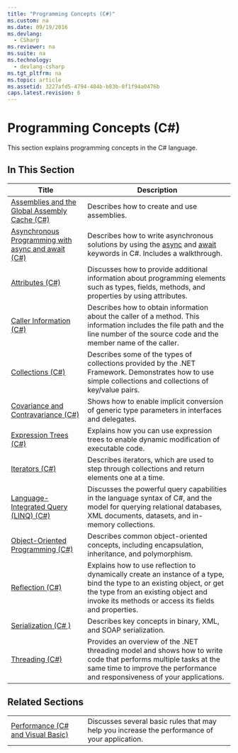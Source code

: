 ```yaml
---
title: "Programming Concepts (C#)"
ms.custom: na
ms.date: 09/19/2016
ms.devlang: 
  - CSharp
ms.reviewer: na
ms.suite: na
ms.technology: 
  - devlang-csharp
ms.tgt_pltfrm: na
ms.topic: article
ms.assetid: 3227afd5-4794-484b-b83b-0f1f94a0476b
caps.latest.revision: 6
---
```

# Programming Concepts (C#)
This section explains programming concepts in the C# language.  
  
## In This Section  
  
|Title|Description|  
|-----------|-----------------|  
|[Assemblies and the Global Assembly Cache (C#)](../Topic/Assemblies%20and%20the%20Global%20Assembly%20Cache%20\(C%23\).md)|Describes how to create and use assemblies.|  
|[Asynchronous Programming with async and await (C#)](../Topic/Asynchronous%20Programming%20with%20async%20and%20await%20\(C%23\).md)|Describes how to write asynchronous solutions by using the [async](../Topic/async%20\(C%23%20Reference\).md) and [await](../Topic/await%20\(C%23%20Reference\).md) keywords in C#. Includes a walkthrough.|  
|[Attributes (C#)](../vs140/Attributes--C#-.md)|Discusses how to provide additional information about programming elements such as types, fields, methods, and properties by using attributes.|  
|[Caller Information (C#)](../vs140/Caller-Information--C#-.md)|Describes how to obtain information about the caller of a method. This information includes the file path and the line number of the source code and the member name of the caller.|  
|[Collections (C#)](../Topic/Collections%20\(C%23\).md)|Describes some of the types of collections provided by the .NET Framework. Demonstrates how to use simple collections and collections of key/value pairs.|  
|[Covariance and Contravariance (C#)](../Topic/Covariance%20and%20Contravariance%20\(C%23\).md)|Shows how to enable implicit conversion of generic type parameters in interfaces and delegates.|  
|[Expression Trees (C#)](../vs140/Expression-Trees--C#-.md)|Explains how you can use expression trees to enable dynamic modification of executable code.|  
|[Iterators (C#)](../vs140/Iterators--C#-.md)|Describes iterators, which are used to step through collections and return elements one at a time.|  
|[Language-Integrated Query (LINQ) (C#)](../Topic/Language-Integrated%20Query%20\(LINQ\)%20\(C%23\).md)|Discusses the powerful query capabilities in the language syntax of C#, and the model for querying relational databases, XML documents, datasets, and in-memory collections.|  
|[Object-Oriented Programming (C#)](../Topic/Object-Oriented%20Programming%20\(C%23\).md)|Describes common object-oriented concepts, including encapsulation, inheritance, and polymorphism.|  
|[Reflection (C#)](../vs140/Reflection--C#-.md)|Explains how to use reflection to dynamically create an instance of a type, bind the type to an existing object, or get the type from an existing object and invoke its methods or access its fields and properties.|  
|[Serialization (C# )](../Topic/Serialization%20\(C%23%20\).md)|Describes key concepts in binary, XML, and SOAP serialization.|  
|[Threading (C#)](../Topic/Threading%20\(C%23\).md)|Provides an overview of the .NET threading model and shows how to write code that performs multiple tasks at the same time to improve the performance and responsiveness of your applications.|  
  
## Related Sections  
  
|||  
|-|-|  
|[Performance (C# and Visual Basic)](assetId:///ae275793-857d-4102-9095-b4c2a02d57f4)|Discusses several basic rules that may help you increase the performance of your application.|